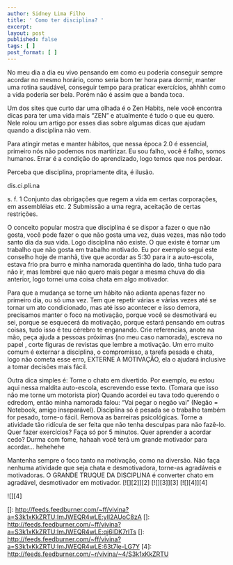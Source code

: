 ```yaml
---
author: Sidney Lima Filho
title: ' Como ter disciplina? '
excerpt:
layout: post
published: false
tags: [ ]
post_format: [ ]
---
```

No meu dia a dia eu vivo pensando em como eu poderia conseguir sempre acordar no mesmo horário, como seria bom ter hora para dormir, manter uma rotina saudável, conseguir tempo para praticar exercícios, ahhhh como a vida poderia ser bela. Porém não é assim que a banda toca.

Um dos sites que curto dar uma olhada é o Zen Habits, nele você encontra dicas para ter uma vida mais “ZEN” e atualmente é tudo o que eu quero. Nele rolou um artigo por esses dias sobre algumas dicas que ajudam quando a disciplina não vem.

Para atingir metas e manter hábitos, que nessa época 2.0 é essencial, primeiro nós não podemos nos martirizar. Eu sou falho, você é falho, somos humanos. Errar é a condição do aprendizado, logo temos que nos perdoar.

Perceba que disciplina, propriamente dita, é ilusão.

dis.ci.pli.na

s. f. 1 Conjunto das obrigações que regem a vida em certas corporações, em assembléias etc. 2 Submissão a uma regra, aceitação de certas restrições.

O conceito popular mostra que disciplina é se dispor a fazer o que não gosta, você pode fazer o que não gosta uma vez, duas vezes, mas não todo santo dia da sua vida. Logo disciplina não existe. O que existe é tornar um trabalho que não gosta em trabalho motivado. Eu por exemplo segui este conselho hoje de manhã, tive que acordar as 5:30 para ir a auto-escola, estava frio pra burro e minha namorada quentinha do lado, tinha tudo para não ir, mas lembrei que não quero mais pegar a mesma chuva do dia anterior, logo tornei uma coisa chata em algo motivador.

Para que a mudança se torne um hábito não adianta apenas fazer no primeiro dia, ou só uma vez. Tem que repetir várias e várias vezes até se tornar um ato condicionado, mas até isso acontecer e isso demora, precisamos manter o foco na motivação, porque você se desmotivará eu sei, porque se esquecerá da motivação, porque estará pensando em outras coisas, tudo isso é teu cérebro te enganando. Crie referencias, anote na mão, peça ajuda a pessoas próximas (no meu caso namorada), escreva no papel , corte figuras de revistas que lembre a motivação. Um erro muito comum é externar a disciplina, o compromisso, a tarefa pesada e chata, logo não cometa esse erro, EXTERNE A MOTIVAÇÃO, ela o ajudará inclusive a tomar decisões mais fácil.

Outra dica simples é: Torne o chato em divertido. Por exemplo, eu estou aqui nessa maldita auto-escola, escrevendo esse texto. (Tomara que isso não me torne um motorista pior) Quando acordei eu tava todo querendo o edredom, então minha namorada falou: “Vai pegar o negão vai” (Negão = Notebook, amigo inseparável). Disciplina só é pesada se o trabalho também for pesado, torne-o fácil. Remova as barreiras psicológicas. Torne a atividade tão ridícula de ser feita que não tenha desculpas para não fazê-lo. Quer fazer exercícios? Faça só por 5 minutos. Quer aprender a acordar cedo? Durma com fome, hahaah você terá um grande motivador para acordar… hehehehe

Mantenha sempre o foco tanto na motivação, como na diversão. Não faça nenhuma atividade que seja chata e desmotivadora, torne-as agradáveis e motivadoras. O GRANDE TRUQUE DA DISCIPLINA é converter chato em agradável, desmotivador em motivador. [![][2]</img>][2] [![][3]</img>][3] [![][4]</img>][4] 

![][4]

 []: http://feeds.feedburner.com/~ff/vivina?a=S3k1xKkZRTU:ImJWEQR4wLE:yIl2AUoC8zA
 []: http://feeds.feedburner.com/~ff/vivina?a=S3k1xKkZRTU:ImJWEQR4wLE:qj6IDK7rITs
 []: http://feeds.feedburner.com/~ff/vivina?a=S3k1xKkZRTU:ImJWEQR4wLE:63t7Ie-LG7Y
 [4]: http://feeds.feedburner.com/~r/vivina/~4/S3k1xKkZRTU